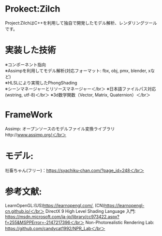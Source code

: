 # Prokect:Zilch
Project:ZilchはC++を利用して独自で開発したモデル解析、レンダリングツールです。

# 実装した技術
※コンポーネント指向  
※Assimpを利用してモデル解析(対応フォーマット: fbx, obj, pmx, blender, xなど)  
※HLSLにより実現したPhongShading  
※シーンマネージャーとリソースマネージャー＜/br＞
※日本語ファイルパス対応(wstring, utf-8)＜/br＞
※3d数学関数（Vector, Matrix, Quaternion）＜/br＞

# FrameWork
Assimp: オープンソースのモデルファイル変換ライブラリhttp://www.assimp.org/＜/br＞

# モデル:
社畜ちゃん(フリー)：https://syachiku-chan.com/?page_id=248＜/br＞

# 参考文献:
LearnOpenGL:(US)https://learnopengl.com/, (CN)https://learnopengl-cn.github.io/＜/br＞
DirectX 9 High Level Shading Language 入門: https://msdn.microsoft.com/ja-jp/library/cc973422.aspx?f=255&MSPPError=-2147217396＜/br＞
Non-Photorealistic Rendering Lab: https://github.com/candycat1992/NPR_Lab＜/br＞

